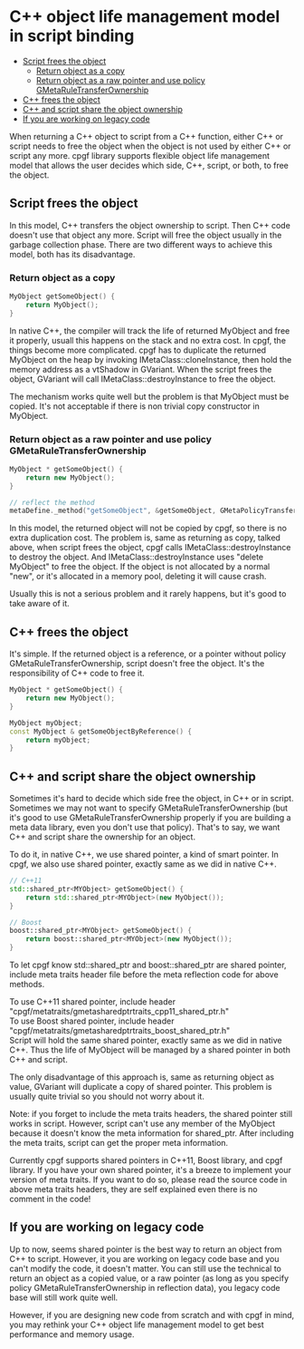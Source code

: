 # C++ object life management model in script binding

<!-- toc -->

- [Script frees the object](#script-frees-the-object)
  * [Return object as a copy](#return-object-as-a-copy)
  * [Return object as a raw pointer and use policy GMetaRuleTransferOwnership](#return-object-as-a-raw-pointer-and-use-policy-gmetaruletransferownership)
- [C++ frees the object](#c-frees-the-object)
- [C++ and script share the object ownership](#c-and-script-share-the-object-ownership)
- [If you are working on legacy code](#if-you-are-working-on-legacy-code)

<!-- tocstop -->

When returning a C++ object to script from a C++ function, either C++ or script needs to free the object when the object is not used by either C++ or script any more. cpgf library supports flexible object life management model that allows the user decides which side, C++, script, or both, to free the object.

## Script frees the object
In this model, C++ transfers the object ownership to script. Then C++ code doesn't use that object any more. Script will free the object usually in the garbage collection phase. There are two different ways to achieve this model, both has its disadvantage.

### Return object as a copy
```c++
MyObject getSomeObject() {
    return MyObject();
}
```
In native C++, the compiler will track the life of returned MyObject and free it properly, usuall this happens on the stack and no extra cost. In cpgf, the things become more complicated. cpgf has to duplicate the returned MyObject on the heap by invoking IMetaClass::cloneInstance, then hold the memory address as a vtShadow in GVariant. When the script frees the object, GVariant will call IMetaClass::destroyInstance to free the object.

The mechanism works quite well but the problem is that MyObject must be copied. It's not acceptable if there is non trivial copy constructor in MyObject.

### Return object as a raw pointer and use policy GMetaRuleTransferOwnership
```c++
MyObject * getSomeObject() {
    return new MyObject();
}

// reflect the method
metaDefine._method("getSomeObject", &getSomeObject, GMetaPolicyTransferResultOwnership());
```
In this model, the returned object will not be copied by cpgf, so there is no extra duplication cost. The problem is, same as returning as copy, talked above, when script frees the object, cpgf calls IMetaClass::destroyInstance to destroy the object. And IMetaClass::destroyInstance uses "delete MyObject" to free the object. If the object is not allocated by a normal "new", or it's allocated in a memory pool, deleting it will cause crash.

Usually this is not a serious problem and it rarely happens, but it's good to take aware of it.

## C++ frees the object
It's simple. If the returned object is a reference, or a pointer without policy GMetaRuleTransferOwnership, script doesn't free the object. It's the responsibility of C++ code to free it.
```c++
MyObject * getSomeObject() {
    return new MyObject();
}

MyObject myObject;
const MyObject & getSomeObjectByReference() {
    return myObject;
}
```

## C++ and script share the object ownership
Sometimes it's hard to decide which side free the object, in C++ or in script. Sometimes we may not want to specify GMetaRuleTransferOwnership (but it's good to use GMetaRuleTransferOwnership properly if you are building a meta data library, even you don't use that policy). That's to say, we want C++ and script share the ownership for an object.

To do it, in native C++, we use shared pointer, a kind of smart pointer. In cpgf, we also use shared pointer, exactly same as we did in native C++.
```c++
// C++11
std::shared_ptr<MYObject> getSomeObject() {
    return std::shared_ptr<MYObject>(new MyObject());
}

// Boost
boost::shared_ptr<MYObject> getSomeObject() {
    return boost::shared_ptr<MYObject>(new MyObject());
}
```
To let cpgf know std::shared_ptr and boost::shared_ptr are shared pointer, include meta traits header file before the meta reflection code for above methods.

To use C++11 shared pointer, include header "cpgf/metatraits/gmetasharedptrtraits_cpp11_shared_ptr.h"  
To use Boost shared pointer, include header "cpgf/metatraits/gmetasharedptrtraits_boost_shared_ptr.h"  
Script will hold the same shared pointer, exactly same as we did in native C++. Thus the life of MyObject will be managed by a shared pointer in both C++ and script.

The only disadvantage of this approach is, same as returning object as value, GVariant will duplicate a copy of shared pointer. This problem is usually quite trivial so you should not worry about it.

Note: if you forget to include the meta traits headers, the shared pointer still works in script. However, script can't use any member of the MyObject because it doesn't know the meta information for shared_ptr<MyObject>. After including the meta traits, script can get the proper meta information.

Currently cpgf supports shared pointers in C++11, Boost library, and cpgf library. If you have your own shared pointer, it's a breeze to implement your version of meta traits. If you want to do so, please read the source code in above meta traits headers, they are self explained even there is no comment in the code!

## If you are working on legacy code
Up to now, seems shared pointer is the best way to return an object from C++ to script. However, it you are working on legacy code base and you can't modify the code, it doesn't matter. You can still use the technical to return an object as a copied value, or a raw pointer (as long as you specify policy GMetaRuleTransferOwnership in reflection data), you legacy code base will still work quite well.

However, if you are designing new code from scratch and with cpgf in mind, you may rethink your C++ object life management model to get best performance and memory usage.
